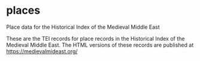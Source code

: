 # places

Place data for the Historical Index of the Medieval Middle East

These are the TEI records for place records in the Historical Index of the Medieval Middle East.  The HTML versions of these records are published at https://medievalmideast.org/